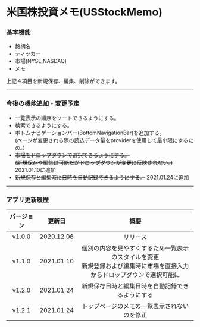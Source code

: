 # 米国株投資メモ(USStockMemo)

### 基本機能

- 銘柄名
- ティッカー
- 市場(NYSE,NASDAQ)
- メモ

上記４項目を新規保存、編集、削除ができます。

---
### 今後の機能追加・変更予定

- 一覧表示の順序をソートできるようにする。
- 検索できるようにする。
- ボトムナビゲーションバー(BottomNavigationBar)を追加する。<br>(ページが変更される際の読込データ量をproviderを使用して最小限にするため。)
- ~~市場をドロップダウンで選択できるようにする。<br>(新規保存や編集は可能だがドロップダウンが変更に反映されない。)~~ 2021.01.10に追加
- ~~新規保存と編集時に日時を自動記録できるようにする。~~ 2021.01.24に追加
---
### アプリ更新履歴

|バージョン|更新日|概要|
|:-:|:-:|:-:|
|v1.0.0|2020.12.06|リリース|
|v1.1.0|2021.01.10|個別の内容を見やすくするため一覧表示のスタイルを変更<br>新規登録および編集時に市場を直接入力からドロップダウンで選択可能に|
|v1.2.0|2021.01.24|新規保存日時と編集日時を自動記録できるようにする|
|v1.2.1|2021.01.24|トップページのメモの一覧表示されないのを修正|
